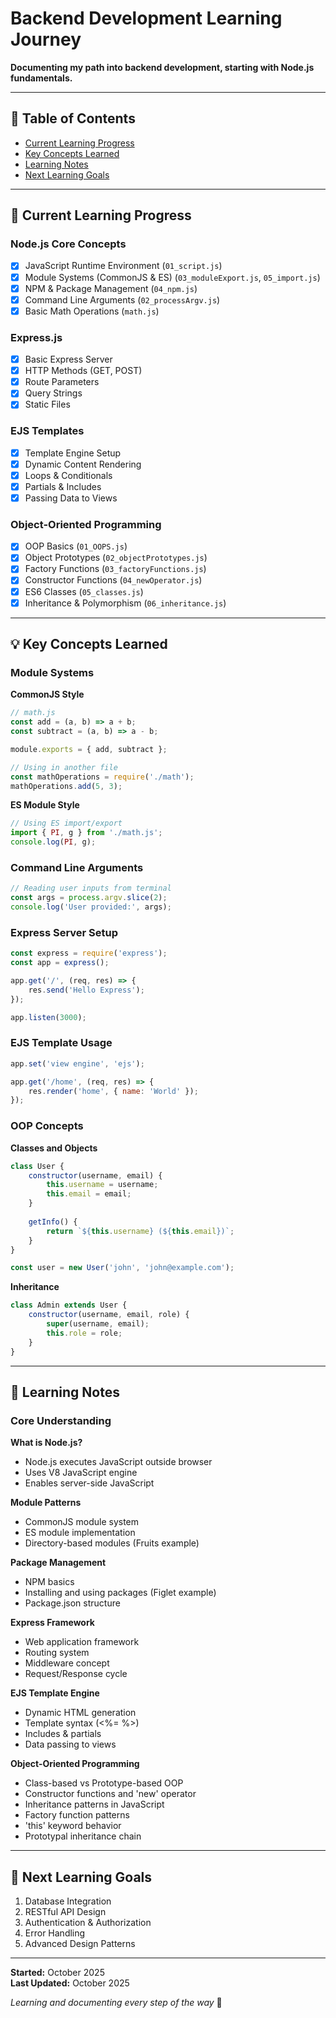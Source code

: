 # Backend Development Learning Journey

**Documenting my path into backend development, starting with Node.js fundamentals.**

---

## 📖 Table of Contents

- [Current Learning Progress](#current-learning-progress)
- [Key Concepts Learned](#key-concepts-learned)
- [Learning Notes](#learning-notes)
- [Next Learning Goals](#next-learning-goals)

---

## 🚀 Current Learning Progress

### Node.js Core Concepts
- [x] JavaScript Runtime Environment (`01_script.js`)
- [x] Module Systems (CommonJS & ES) (`03_moduleExport.js`, `05_import.js`)
- [x] NPM & Package Management (`04_npm.js`)
- [x] Command Line Arguments (`02_processArgv.js`)
- [x] Basic Math Operations (`math.js`)

### Express.js
- [x] Basic Express Server
- [x] HTTP Methods (GET, POST)
- [x] Route Parameters
- [x] Query Strings
- [x] Static Files

### EJS Templates
- [x] Template Engine Setup
- [x] Dynamic Content Rendering
- [x] Loops & Conditionals
- [x] Partials & Includes
- [x] Passing Data to Views

### Object-Oriented Programming
- [x] OOP Basics (`01_OOPS.js`)
- [x] Object Prototypes (`02_objectPrototypes.js`)
- [x] Factory Functions (`03_factoryFunctions.js`)
- [x] Constructor Functions (`04_newOperator.js`)
- [x] ES6 Classes (`05_classes.js`)
- [x] Inheritance & Polymorphism (`06_inheritance.js`)

---

## 💡 Key Concepts Learned

### Module Systems

**CommonJS Style**
```javascript
// math.js
const add = (a, b) => a + b;
const subtract = (a, b) => a - b;

module.exports = { add, subtract };

// Using in another file
const mathOperations = require('./math');
mathOperations.add(5, 3);
```

**ES Module Style**
```javascript
// Using ES import/export
import { PI, g } from './math.js';
console.log(PI, g);
```

### Command Line Arguments

```javascript
// Reading user inputs from terminal
const args = process.argv.slice(2);
console.log('User provided:', args);
```

### Express Server Setup

```javascript
const express = require('express');
const app = express();

app.get('/', (req, res) => {
    res.send('Hello Express');
});

app.listen(3000);
```

### EJS Template Usage

```javascript
app.set('view engine', 'ejs');

app.get('/home', (req, res) => {
    res.render('home', { name: 'World' });
});
```

### OOP Concepts

**Classes and Objects**
```javascript
class User {
    constructor(username, email) {
        this.username = username;
        this.email = email;
    }
    
    getInfo() {
        return `${this.username} (${this.email})`;
    }
}

const user = new User('john', 'john@example.com');
```

**Inheritance**
```javascript
class Admin extends User {
    constructor(username, email, role) {
        super(username, email);
        this.role = role;
    }
}
```

---

## 📝 Learning Notes

### Core Understanding

**What is Node.js?**
- Node.js executes JavaScript outside browser
- Uses V8 JavaScript engine
- Enables server-side JavaScript

**Module Patterns**
- CommonJS module system
- ES module implementation
- Directory-based modules (Fruits example)

**Package Management**
- NPM basics
- Installing and using packages (Figlet example)
- Package.json structure

**Express Framework**
- Web application framework
- Routing system
- Middleware concept
- Request/Response cycle

**EJS Template Engine**
- Dynamic HTML generation
- Template syntax (<%= %>)
- Includes & partials
- Data passing to views

**Object-Oriented Programming**
- Class-based vs Prototype-based OOP
- Constructor functions and 'new' operator
- Inheritance patterns in JavaScript
- Factory function patterns
- 'this' keyword behavior
- Prototypal inheritance chain

---

## 🎯 Next Learning Goals

1. Database Integration
2. RESTful API Design
3. Authentication & Authorization
4. Error Handling
5. Advanced Design Patterns

---

**Started:** October 2025  
**Last Updated:** October 2025

*Learning and documenting every step of the way* 🚀